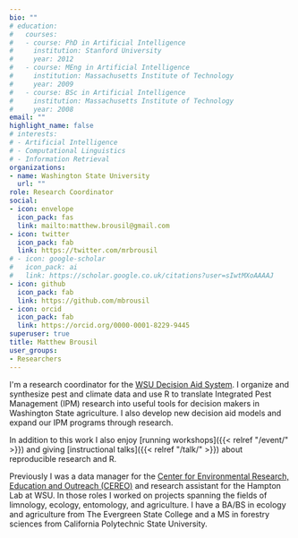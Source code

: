 ```yaml
---
bio: ""
# education:
#   courses:
#   - course: PhD in Artificial Intelligence
#     institution: Stanford University
#     year: 2012
#   - course: MEng in Artificial Intelligence
#     institution: Massachusetts Institute of Technology
#     year: 2009
#   - course: BSc in Artificial Intelligence
#     institution: Massachusetts Institute of Technology
#     year: 2008
email: ""
highlight_name: false
# interests:
# - Artificial Intelligence
# - Computational Linguistics
# - Information Retrieval
organizations:
- name: Washington State University
  url: ""
role: Research Coordinator
social:
- icon: envelope
  icon_pack: fas
  link: mailto:matthew.brousil@gmail.com
- icon: twitter
  icon_pack: fab
  link: https://twitter.com/mrbrousil
# - icon: google-scholar
#   icon_pack: ai
#   link: https://scholar.google.co.uk/citations?user=sIwtMXoAAAAJ
- icon: github
  icon_pack: fab
  link: https://github.com/mbrousil
- icon: orcid
  icon_pack: fab
  link: https://orcid.org/0000-0001-8229-9445
superuser: true
title: Matthew Brousil
user_groups:
- Researchers
---
```


I'm a research coordinator for the [WSU Decision Aid System](https://decisionaid.systems/). I organize and synthesize pest and climate data and use R to translate Integrated Pest Management (IPM) research into useful tools for decision makers in Washington State agriculture. I also develop new decision aid models and expand our IPM programs through research.

In addition to this work I also enjoy [running workshops]({{< relref "/event/" >}}) and giving [instructional talks]({{< relref "/talk/" >}}) about reproducible research and R. 

Previously I was a data manager for the [Center for Environmental Research, Education and Outreach (CEREO)](cereo.wsu.edu/) and research assistant for the Hampton Lab at WSU. In those roles I worked on projects spanning the fields of limnology, ecology, entomology, and agriculture. I have a BA/BS in ecology and agriculture from The Evergreen State College and a MS in forestry sciences from California Polytechnic State University.
